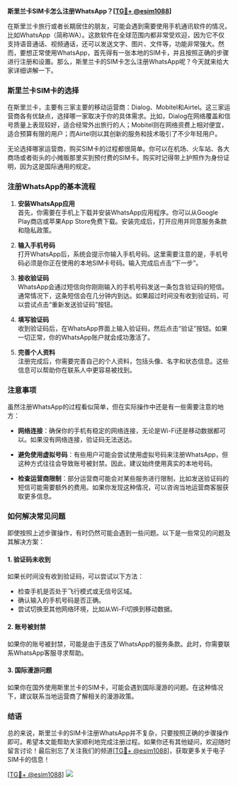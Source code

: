 **斯里兰卡SIM卡怎么注册WhatsApp？[[TG💪+ @esim1088](https://t.me/s/esim1088)]**

在斯里兰卡旅行或者长期居住的朋友，可能会遇到需要使用手机通讯软件的情况，比如WhatsApp（简称WA）。这款软件在全球范围内都非常受欢迎，因为它不仅支持语音通话、视频通话，还可以发送文字、图片、文件等，功能非常强大。然而，要想正常使用WhatsApp，首先得有一张本地的SIM卡，并且按照正确的步骤进行注册和设置。那么，斯里兰卡的SIM卡怎么注册WhatsApp呢？今天就来给大家详细讲解一下。

### 斯里兰卡SIM卡的选择

在斯里兰卡，主要有三家主要的移动运营商：Dialog、Mobitel和Airtel。这三家运营商各有优缺点，选择哪一家取决于你的具体需求。比如，Dialog在网络覆盖和信号质量上表现较好，适合经常外出旅行的人；Mobitel则在网络资费上相对便宜，适合预算有限的用户；而Airtel则以其创新的服务和技术吸引了不少年轻用户。

无论选择哪家运营商，购买SIM卡的过程都很简单。你可以在机场、火车站、各大商场或者街头的小摊贩那里买到预付费的SIM卡。购买时记得带上护照作为身份证明，因为这是国际通用的规定。

### 注册WhatsApp的基本流程

1. **安装WhatsApp应用**  
   首先，你需要在手机上下载并安装WhatsApp应用程序。你可以从Google Play商店或苹果App Store免费下载。安装完成后，打开应用并同意服务条款和隐私政策。

2. **输入手机号码**  
   打开WhatsApp后，系统会提示你输入手机号码。这里需要注意的是，手机号码必须是你正在使用的本地SIM卡号码。输入完成后点击“下一步”。

3. **接收验证码**  
   WhatsApp会通过短信向你刚刚输入的手机号码发送一条包含验证码的短信。通常情况下，这条短信会在几分钟内到达。如果超过时间没有收到验证码，可以尝试点击“重新发送验证码”按钮。

4. **填写验证码**  
   收到验证码后，在WhatsApp界面上输入验证码，然后点击“验证”按钮。如果一切正常，你的WhatsApp账户就会成功激活了。

5. **完善个人资料**  
   注册完成后，你需要完善自己的个人资料，包括头像、名字和状态信息。这些信息可以帮助你在联系人中更容易被找到。

### 注意事项

虽然注册WhatsApp的过程看似简单，但在实际操作中还是有一些需要注意的地方：

- **网络连接**：确保你的手机有稳定的网络连接，无论是Wi-Fi还是移动数据都可以。如果没有网络连接，验证码无法送达。
  
- **避免使用虚拟号码**：有些用户可能会尝试使用虚拟号码来注册WhatsApp，但这种方式往往会导致账号被封禁。因此，建议始终使用真实的本地号码。

- **检查运营商限制**：部分运营商可能会对某些服务进行限制，比如发送验证码的短信可能需要额外的费用。如果你发现这种情况，可以咨询当地运营商客服获取更多信息。

### 如何解决常见问题

即使按照上述步骤操作，有时仍然可能会遇到一些问题。以下是一些常见的问题及其解决方案：

#### 1. 验证码未收到
如果长时间没有收到验证码，可以尝试以下方法：
- 检查手机是否处于飞行模式或无信号区域。
- 确认输入的手机号码是否正确。
- 尝试切换至其他网络环境，比如从Wi-Fi切换到移动数据。

#### 2. 账号被封禁
如果你的账号被封禁，可能是由于违反了WhatsApp的服务条款。此时，你需要联系WhatsApp客服寻求帮助。

#### 3. 国际漫游问题
如果你在国外使用斯里兰卡的SIM卡，可能会遇到国际漫游的问题。在这种情况下，建议联系当地运营商了解相关的漫游政策。

### 结语

总的来说，斯里兰卡的SIM卡注册WhatsApp并不复杂，只要按照正确的步骤操作即可。希望本文能帮助大家顺利地完成注册过程。如果你还有其他疑问，欢迎随时留言讨论！最后别忘了关注我们的频道[[TG💪+ @esim1088](https://t.me/s/esim1088)]，获取更多关于电子SIM卡的信息！

[[TG💪+ @esim1088](https://t.me/s/esim1088)] ![](https://i.postimg.cc/4NQfJmqS/Snipaste-2025-05-13-00-14-12.png)